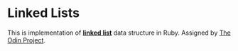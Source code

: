 # Linked Lists

This is implementation of **[linked list](https://en.wikipedia.org/wiki/Linked_list)** data structure in Ruby. Assigned by [The Odin Project](http://www.theodinproject.com/courses/ruby-programming/lessons/linked-lists).
